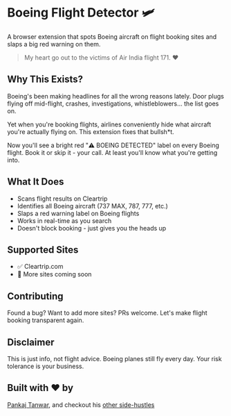 # Boeing Flight Detector 🛩️

A browser extension that spots Boeing aircraft on flight booking sites and slaps a big red warning on them.

> My heart go out to the victims of Air India flight 171. ❤️

## Why This Exists?

Boeing's been making headlines for all the wrong reasons lately. Door plugs flying off mid-flight, crashes, investigations, whistleblowers... the list goes on. 

Yet when you're booking flights, airlines conveniently hide what aircraft you're actually flying on. This extension fixes that bullsh*t.

Now you'll see a bright red "⚠️ BOEING DETECTED" label on every Boeing flight. Book it or skip it - your call. At least you'll know what you're getting into.

## What It Does

- Scans flight results on Cleartrip
- Identifies all Boeing aircraft (737 MAX, 787, 777, etc.)
- Slaps a red warning label on Boeing flights
- Works in real-time as you search
- Doesn't block booking - just gives you the heads up

## Supported Sites

- ✅ Cleartrip.com
- 🔄 More sites coming soon

## Contributing

Found a bug? Want to add more sites? PRs welcome. Let's make flight booking transparent again.

## Disclaimer

This is just info, not flight advice. Boeing planes still fly every day. Your risk tolerance is your business.

## Built with ❤️ by

[Pankaj Tanwar](https://twitter.com/the2ndfloorguy), and checkout his [other side-hustles](https://pankajtanwar.in/side-hustles)
